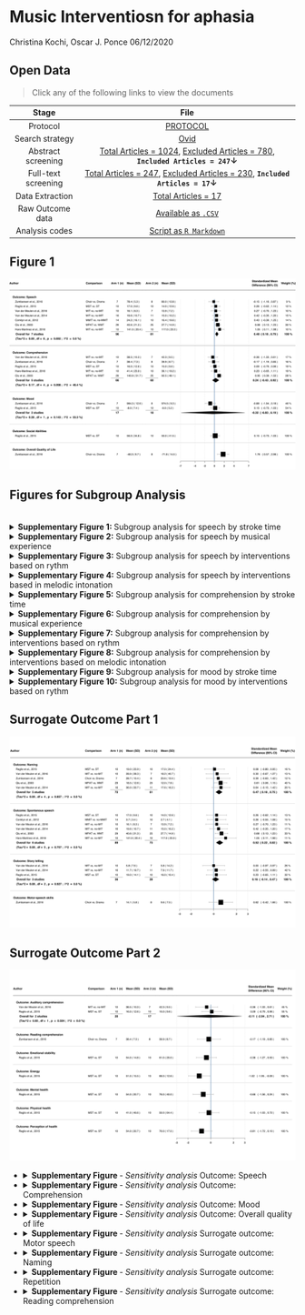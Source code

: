 Music Interventiosn for aphasia
================
Christina Kochi, Oscar J. Ponce
06/12/2020

## Open Data

> Click any of the following links to view the documents

|        Stage        |                                          File                                          |
| :-----------------: | :------------------------------------------------------------------------------------: |
|      Protocol       |                                      [PROTOCOL]()                                      |
|   Search strategy   |                                        [Ovid]()                                        |
| Abstract screening  | [Total Articles = 1024](), [Excluded Articles = 780](), **`Included Articles = 247`↓** |
| Full-text screening |  [Total Articles = 247](), [Excluded Articles = 230](), **`Included Articles = 17`↓**  |
|   Data Extraction   |                                [Total Articles = 17]()                                 |
|  Raw Outcome data   |                                [Available as `.CSV`]()                                 |
|   Analysis codes    |                               [Script as `R Markdown`]()                               |

## Figure 1

![](Output%20Figures/overall_mainoutcomes-1.svg)<!-- -->

## Figures for Subgroup Analysis

<br />

<details>

<summary><b>Supplementary Figure 1: </b> Subgroup analysis for speech by
stroke time </summary>

![](Output%20Figures/subgroup_speech_stroketime-1.svg)<!-- -->

</details>

<details>

<summary><b>Supplementary Figure 2:</b> Subgroup analysis for speech by
musical experience </summary>

![](Output%20Figures/subgroup_speech_musicalexp-1.svg)<!-- -->

</details>

<details>

<summary><b>Supplementary Figure 3:</b> Subgroup analysis for speech by
interventions based on rythm </summary>

![](Output%20Figures/subgroup_speech_rythm-1.svg)<!-- -->

</details>

<details>

<summary><b>Supplementary Figure 4:</b> Subgroup analysis for speech by
interventions based in melodic intonation </summary>

![](Output%20Figures/subgroup_speech_mit-1.svg)<!-- -->

</details>

<details>

<summary><b>Supplementary Figure 5:</b> Subgroup analysis for
comprehension by stroke time </summary>

![](Output%20Figures/subgroup_comp_stroketime-1.svg)<!-- -->

</details>

<details>

<summary><b>Supplementary Figure 6:</b> Subgroup analysis for
comprehension by musical experience </summary>

![](Output%20Figures/subgroup_comp_musicalexp-1.svg)<!-- -->

</details>

<details>

<summary><b>Supplementary Figure 7:</b> Subgroup analysis for
comprehension by interventions based on rythm </summary>

![](Output%20Figures/subgroup_comp_rythm-1.svg)<!-- -->

</details>

<details>

<summary><b>Supplementary Figure 8:</b> Subgroup analysis for
comprehension by interventions based on melodic intonation </summary>

![](Output%20Figures/subgroup_comp_mit-1.svg)<!-- -->

</details>

<details>

<summary><b>Supplementary Figure 9:</b> Subgroup analysis for mood by
stroke time </summary>

![](Output%20Figures/subgroup_mood_musicalexp-1.svg)<!-- -->

</details>

<details>

<summary><b>Supplementary Figure 10:</b> Subgroup analysis for mood by
interventions based on rythm </summary>

![](Output%20Figures/subgroup_mood_rythm-1.svg)<!-- -->

</details>

</li>

## Surrogate Outcome Part 1

![](Output%20Figures/overall_surrogateoutcomes_part1-1.svg)<!-- -->

## Surrogate Outcome Part 2

![](Output%20Figures/overall_surrogateoutcomes_part2-1.svg)<!-- -->

<ul>

<li>

<details>

<summary><b>Supplementary Figure </b> - <em>Sensitivity analysis</em>
Outcome: Speech </summary>

![](Output%20Figures/speech_sensitivity-1.svg)<!-- -->

</details>

</li>

<li>

<details>

<summary><b>Supplementary Figure </b> - <em>Sensitivity analysis</em>
Outcome: Comprehension </summary>

![](Output%20Figures/comprehension_sensitivity-1.svg)<!-- -->

</details>

</li>

<li>

<details>

<summary><b>Supplementary Figure </b> - <em>Sensitivity analysis</em>
Outcome: Mood </summary>

![](Output%20Figures/mood_sensitivity-1.svg)<!-- -->

</details>

</li>

<li>

<details>

<summary><b>Supplementary Figure </b> - <em>Sensitivity analysis</em>
Outcome: Overall quality of life </summary>

![](Output%20Figures/qol_sensitivity-1.svg)<!-- -->

</details>

</li>

<li>

<details>

<summary><b>Supplementary Figure </b> - <em>Sensitivity analysis</em>
Surrogate outcome: Motor speech </summary>

![](Output%20Figures/motorspeech_sensitivity-1.svg)<!-- -->

</details>

</li>

<li>

<details>

<summary><b>Supplementary Figure </b> - <em>Sensitivity analysis</em>
Surrogate outcome: Naming </summary>

![](Output%20Figures/naming_sensitivity-1.svg)<!-- -->

</details>

</li>

<li>

<details>

<summary><b>Supplementary Figure </b> - <em>Sensitivity analysis</em>
Surrogate outcome: Repetition </summary>

![](Output%20Figures/repetition_sensitivity-1.svg)<!-- -->

</details>

</li>

<li>

<details>

<summary><b>Supplementary Figure </b> - <em>Sensitivity analysis</em>
Surrogate outcome: Reading comprehension </summary>

![](Output%20Figures/reading_comprehension_sensitivity-1.svg)<!-- -->

</details>

</li>

</ul>
